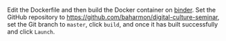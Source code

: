 Edit the Dockerfile and then
build the Docker container on [binder](https://mybinder.org/).
Set the GitHub repository to
https://github.com/baharmon/digital-culture-seminar,
set the Git branch to `master`,
click `build`, and once it has built successfully
and click `Launch`.
